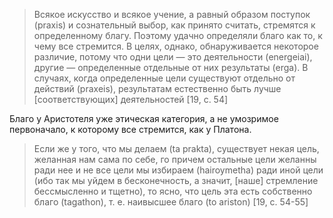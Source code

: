 >Всякое искусство и всякое учение, а равный образом поступок (praxis) и сознательный выбор, как принято считать, стремятся к определенному благу. Поэтому удачно определяли благо как то, к чему все стремится. В целях, однако, обнаруживается некоторое различие, потому что одни цели — это деятельности (energeiai), другие — определенные отдельные от них результаты (erga). В случаях, когда определенные цели существуют отдельно от действий (praxeis), результатам естественно быть лучше [соответствующих] деятельностей [19, c. 54]

Благо у Аристотеля уже этическая категория, а не умозримое первоначало, к которому все стремится, как у Платона. 

>Если же у того, что мы делаем (ta prakta), существует некая цель, желанная нам сама по себе, го причем остальные цели желанны ради нее и не все цели мы избираем (hairoymetha) ради иной цели (ибо так мы уйдем в бесконечность, а значит, [наше] стремление бессмысленно и тщетно), то ясно, что цель эта есть собственно благо (tagathon), т. е. наивысшее благо (to ariston) [19, c. 54-55]

